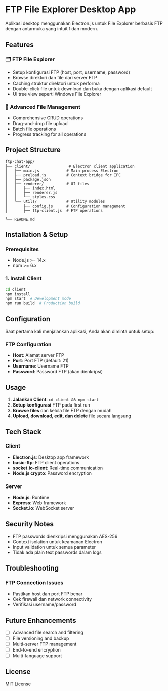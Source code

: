 # FTP File Explorer Desktop App

Aplikasi desktop menggunakan Electron.js untuk File Explorer berbasis FTP dengan antarmuka yang intuitif dan modern.

## Features

### 🗂️ FTP File Explorer
- Setup konfigurasi FTP (host, port, username, password)
- Browse direktori dan file dari server FTP
- Caching struktur direktori untuk performa
- Double-click file untuk download dan buka dengan aplikasi default
- UI tree view seperti Windows File Explorer

### 📁 Advanced File Management
- Comprehensive CRUD operations
- Drag-and-drop file upload
- Batch file operations
- Progress tracking for all operations

## Project Structure

```
ftp-chat-app/
├── client/                 # Electron client application
│   ├── main.js            # Main process Electron
│   ├── preload.js         # Context bridge for IPC
│   ├── package.json
│   ├── renderer/          # UI files
│   │   ├── index.html
│   │   ├── renderer.js
│   │   └── styles.css
│   └── utils/             # Utility modules
│       ├── config.js      # Configuration management
│       ├── ftp-client.js  # FTP operations

└── README.md
```

## Installation & Setup

### Prerequisites
- Node.js >= 14.x
- npm >= 6.x

### 1. Install Client
```bash
cd client
npm install
npm start  # Development mode
npm run build  # Production build
```

## Configuration

Saat pertama kali menjalankan aplikasi, Anda akan diminta untuk setup:

### FTP Configuration
- **Host**: Alamat server FTP
- **Port**: Port FTP (default: 21)
- **Username**: Username FTP
- **Password**: Password FTP (akan dienkripsi)



## Usage

1. **Jalankan Client**: `cd client && npm start`
2. **Setup konfigurasi** FTP pada first run
3. **Browse files** dan kelola file FTP dengan mudah
4. **Upload, download, edit, dan delete** file secara langsung

## Tech Stack

### Client
- **Electron.js**: Desktop app framework
- **basic-ftp**: FTP client operations
- **socket.io-client**: Real-time communication
- **Node.js crypto**: Password encryption

### Server
- **Node.js**: Runtime
- **Express**: Web framework
- **Socket.io**: WebSocket server

## Security Notes

- FTP passwords dienkripsi menggunakan AES-256
- Context isolation untuk keamanan Electron
- Input validation untuk semua parameter
- Tidak ada plain text passwords dalam logs

## Troubleshooting

### FTP Connection Issues
- Pastikan host dan port FTP benar
- Cek firewall dan network connectivity
- Verifikasi username/password



## Future Enhancements
- [ ] Advanced file search and filtering
- [ ] File versioning and backup
- [ ] Multi-server FTP management
- [ ] End-to-end encryption
- [ ] Multi-language support

## License

MIT License
